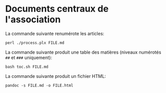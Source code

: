 # Documents centraux de l'association

La commande suivante renumérote les articles:

```
perl ./process.plx FILE.md
```

La commande suivante produit une table des matières (niveaux numérotés
`##` et `###` uniquement):

```
bash toc.sh FILE.md
```

La commande suivante produit un fichier HTML:

```
pandoc -s FILE.md -o FILE.html
```
